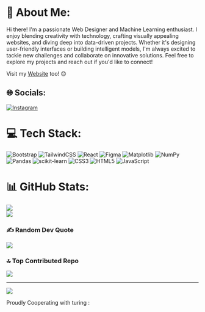 # 💫 About Me:
Hi there! I'm a passionate Web Designer and Machine Learning enthusiast. I enjoy blending creativity with technology, crafting visually appealing websites, and diving deep into data-driven projects. Whether it's designing user-friendly interfaces or building intelligent models, I'm always excited to tackle new challenges and collaborate on innovative solutions. Feel free to explore my projects and reach out if you'd like to connect!

Visit my [Website](https://alimz.site) too! 😊



## 🌐 Socials:
[![Instagram](https://img.shields.io/badge/Instagram-%23E4405F.svg?logo=Instagram&logoColor=white)](https://instagram.com/ali.__mozaffari) 

# 💻 Tech Stack:
![Bootstrap](https://img.shields.io/badge/bootstrap-%238511FA.svg?style=flat&logo=bootstrap&logoColor=white) ![TailwindCSS](https://img.shields.io/badge/tailwindcss-%2338B2AC.svg?style=flat&logo=tailwind-css&logoColor=white) ![React](https://img.shields.io/badge/react-%2320232a.svg?style=flat&logo=react&logoColor=%2361DAFB) ![Figma](https://img.shields.io/badge/figma-%23F24E1E.svg?style=flat&logo=figma&logoColor=white) ![Matplotlib](https://img.shields.io/badge/Matplotlib-%23ffffff.svg?style=flat&logo=Matplotlib&logoColor=black) ![NumPy](https://img.shields.io/badge/numpy-%23013243.svg?style=flat&logo=numpy&logoColor=white) ![Pandas](https://img.shields.io/badge/pandas-%23150458.svg?style=flat&logo=pandas&logoColor=white) ![scikit-learn](https://img.shields.io/badge/scikit--learn-%23F7931E.svg?style=flat&logo=scikit-learn&logoColor=white) ![CSS3](https://img.shields.io/badge/css3-%231572B6.svg?style=flat&logo=css3&logoColor=white) ![HTML5](https://img.shields.io/badge/html5-%23E34F26.svg?style=flat&logo=html5&logoColor=white) ![JavaScript](https://img.shields.io/badge/javascript-%23323330.svg?style=flat&logo=javascript&logoColor=%23F7DF1E)
# 📊 GitHub Stats:

![](https://github-readme-streak-stats.herokuapp.com/?user=Alimz-z&theme=radical&hide_border=false)<br/>
![](https://github-readme-stats.vercel.app/api/top-langs/?username=Alimz-z&theme=radical&hide_border=false&include_all_commits=true&count_private=true&layout=compact)

### ✍️ Random Dev Quote
![](https://quotes-github-readme.vercel.app/api?type=horizontal&theme=radical)

### 🔝 Top Contributed Repo
![](https://github-contributor-stats.vercel.app/api?username=Alimz-z&limit=5&theme=dark&combine_all_yearly_contributions=true)

---
[![](https://visitcount.itsvg.in/api?id=Alimz-z&icon=0&color=12)](https://visitcount.itsvg.in)

Proudly Cooperating with turing : 
[](https://github.com/ArminKardan/utrialv2/blob/master/turing.png?raw=true)
